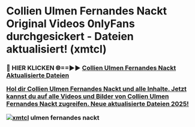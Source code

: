 # Collien Ulmen Fernandes Nackt Original Videos 0nlyFans durchgesickert - Dateien aktualisiert! (xmtcl)

<h3>🔴 HIER KLICKEN 🌐==►► <a href="https://tinyurl.com/h6vf6nb8" rel="nofollow">Collien Ulmen Fernandes Nackt Aktualisierte Dateien

Hol dir Collien Ulmen Fernandes Nackt und alle Inhalte. Jetzt kannst du auf alle Videos und Bilder von Collien Ulmen Fernandes Nackt zugreifen. Neue aktualisierte Dateien 2025!

[![xmtcl](https://i.imgur.com/sD4kR3V.gif)](https://tinyurl.com/h6vf6nb8)
ulmen fernandes nackt